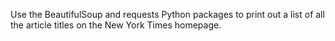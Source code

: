 Use the BeautifulSoup and requests Python packages to print out a list of all the article titles on the New York Times homepage.
